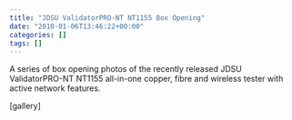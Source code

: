 ```yaml
---
title: "JDSU ValidatorPRO-NT NT1155 Box Opening"
date: "2010-01-06T13:46:22+00:00"
categories: []
tags: []
---
```


A series of box opening photos of the recently released JDSU ValidatorPRO-NT NT1155 all-in-one copper, fibre and wireless tester with active network features.

[gallery]
